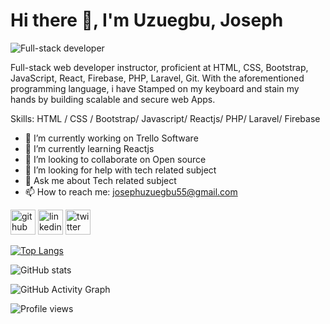 # Hi there 👋, I'm Uzuegbu, Joseph
![Full-stack developer ](https://arturssmirnovs.github.io/github-profile-readme-generator/images/banner.png)

Full-stack web developer instructor, proficient at HTML, CSS, Bootstrap, JavaScript, React, Firebase, PHP, Laravel, Git. With the aforementioned programming language, i have Stamped on my keyboard and stain my hands by building scalable and secure web Apps.

Skills: HTML / CSS / Bootstrap/ Javascript/ Reactjs/ PHP/ Laravel/ Firebase

- 🔭 I’m currently working on Trello Software 
- 🌱 I’m currently learning Reactjs 
- 👯 I’m looking to collaborate on Open source 
- 🤔 I’m looking for help with tech related subject 
- 💬 Ask me about Tech related subject 
- 📫 How to reach me: josephuzuegbu55@gmail.com 


[<img src='https://cdn.jsdelivr.net/npm/simple-icons@3.0.1/icons/github.svg' alt='github' height='40'>](https://github.com/josephDev123)  [<img src='https://cdn.jsdelivr.net/npm/simple-icons@3.0.1/icons/linkedin.svg' alt='linkedin' height='40'>](https://www.linkedin.com/in/https://www.linkedin.com/in/joseph-uzuegbu//)  [<img src='https://cdn.jsdelivr.net/npm/simple-icons@3.0.1/icons/twitter.svg' alt='twitter' height='40'>](https://twitter.com/@JosephUzuegbu)  

[![Top Langs](https://github-readme-stats.vercel.app/api/top-langs/?username=josephDev123)](https://github.com/anuraghazra/github-readme-stats)

![GitHub stats](https://github-readme-stats.vercel.app/api?username=josephDev123&show_icons=true)  

![GitHub Activity Graph](https://activity-graph.herokuapp.com/graph?username=josephDev123)  

![Profile views](https://gpvc.arturio.dev/josephDev123)  
